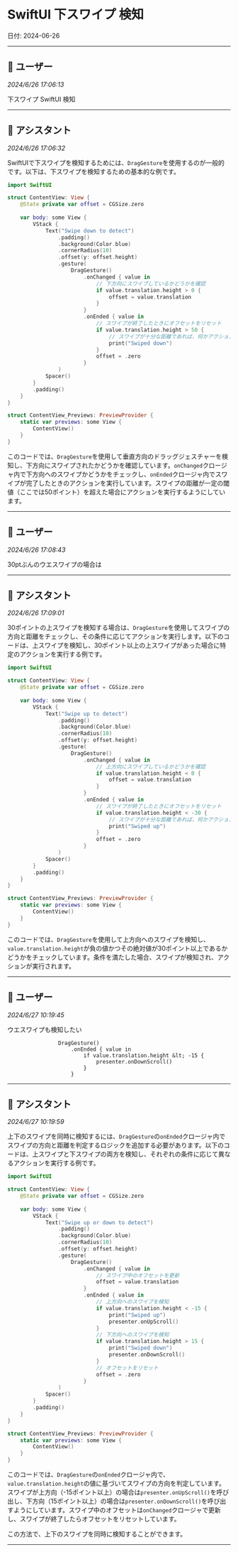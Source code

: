 # SwiftUI 下スワイプ 検知

日付: 2024-06-26

---

## 👤 ユーザー
*2024/6/26 17:06:13*

下スワイプ SwiftUI 検知

---

## 🤖 アシスタント
*2024/6/26 17:06:32*

SwiftUIで下スワイプを検知するためには、`DragGesture`を使用するのが一般的です。以下は、下スワイプを検知するための基本的な例です。

```swift
import SwiftUI

struct ContentView: View {
    @State private var offset = CGSize.zero
    
    var body: some View {
        VStack {
            Text("Swipe down to detect")
                .padding()
                .background(Color.blue)
                .cornerRadius(10)
                .offset(y: offset.height)
                .gesture(
                    DragGesture()
                        .onChanged { value in
                            // 下方向にスワイプしているかどうかを確認
                            if value.translation.height > 0 {
                                offset = value.translation
                            }
                        }
                        .onEnded { value in
                            // スワイプが終了したときにオフセットをリセット
                            if value.translation.height > 50 {
                                // スワイプが十分な距離であれば、何かアクションを実行
                                print("Swiped down")
                            }
                            offset = .zero
                        }
                )
            Spacer()
        }
        .padding()
    }
}

struct ContentView_Previews: PreviewProvider {
    static var previews: some View {
        ContentView()
    }
}
```

このコードでは、`DragGesture`を使用して垂直方向のドラッグジェスチャーを検知し、下方向にスワイプされたかどうかを確認しています。`onChanged`クロージャ内で下方向へのスワイプかどうかをチェックし、`onEnded`クロージャ内でスワイプが完了したときのアクションを実行しています。スワイプの距離が一定の閾値（ここでは50ポイント）を超えた場合にアクションを実行するようにしています。

---

## 👤 ユーザー
*2024/6/26 17:08:43*

30ptぶんのウエスワイプの場合は

---

## 🤖 アシスタント
*2024/6/26 17:09:01*

30ポイントの上スワイプを検知する場合は、`DragGesture`を使用してスワイプの方向と距離をチェックし、その条件に応じてアクションを実行します。以下のコードは、上スワイプを検知し、30ポイント以上の上スワイプがあった場合に特定のアクションを実行する例です。

```swift
import SwiftUI

struct ContentView: View {
    @State private var offset = CGSize.zero
    
    var body: some View {
        VStack {
            Text("Swipe up to detect")
                .padding()
                .background(Color.blue)
                .cornerRadius(10)
                .offset(y: offset.height)
                .gesture(
                    DragGesture()
                        .onChanged { value in
                            // 上方向にスワイプしているかどうかを確認
                            if value.translation.height < 0 {
                                offset = value.translation
                            }
                        }
                        .onEnded { value in
                            // スワイプが終了したときにオフセットをリセット
                            if value.translation.height < -30 {
                                // スワイプが十分な距離であれば、何かアクションを実行
                                print("Swiped up")
                            }
                            offset = .zero
                        }
                )
            Spacer()
        }
        .padding()
    }
}

struct ContentView_Previews: PreviewProvider {
    static var previews: some View {
        ContentView()
    }
}
```

このコードでは、`DragGesture`を使用して上方向へのスワイプを検知し、`value.translation.height`が負の値かつその絶対値が30ポイント以上であるかどうかをチェックしています。条件を満たした場合、スワイプが検知され、アクションが実行されます。

---

## 👤 ユーザー
*2024/6/27 10:19:45*

ウエスワイプも検知したい

                    DragGesture()
                        .onEnded { value in
                            if value.translation.height &lt; -15 {
                                presenter.onDownScroll()
                            }
                        }

---

## 🤖 アシスタント
*2024/6/27 10:19:59*

上下のスワイプを同時に検知するには、`DragGesture`の`onEnded`クロージャ内でスワイプの方向と距離を判定するロジックを追加する必要があります。以下のコードは、上スワイプと下スワイプの両方を検知し、それぞれの条件に応じて異なるアクションを実行する例です。

```swift
import SwiftUI

struct ContentView: View {
    @State private var offset = CGSize.zero
    
    var body: some View {
        VStack {
            Text("Swipe up or down to detect")
                .padding()
                .background(Color.blue)
                .cornerRadius(10)
                .offset(y: offset.height)
                .gesture(
                    DragGesture()
                        .onChanged { value in
                            // スワイプ中のオフセットを更新
                            offset = value.translation
                        }
                        .onEnded { value in
                            // 上方向へのスワイプを検知
                            if value.translation.height < -15 {
                                print("Swiped up")
                                presenter.onUpScroll()
                            }
                            // 下方向へのスワイプを検知
                            if value.translation.height > 15 {
                                print("Swiped down")
                                presenter.onDownScroll()
                            }
                            // オフセットをリセット
                            offset = .zero
                        }
                )
            Spacer()
        }
        .padding()
    }
}

struct ContentView_Previews: PreviewProvider {
    static var previews: some View {
        ContentView()
    }
}
```

このコードでは、`DragGesture`の`onEnded`クロージャ内で、`value.translation.height`の値に基づいてスワイプの方向を判定しています。スワイプが上方向（-15ポイント以上）の場合は`presenter.onUpScroll()`を呼び出し、下方向（15ポイント以上）の場合は`presenter.onDownScroll()`を呼び出すようにしています。スワイプ中のオフセットは`onChanged`クロージャで更新し、スワイプが終了したらオフセットをリセットしています。

この方法で、上下のスワイプを同時に検知することができます。

---
